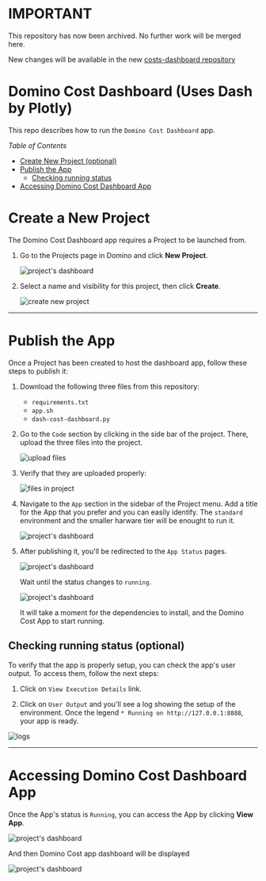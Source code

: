 # IMPORTANT

This repository has now been archived. No further work will be merged here.

New changes will be available in the new [costs-dashboard repository](https://github.com/dominodatalab/costs-dashboard)

# Domino Cost Dashboard (Uses Dash by Plotly)

This repo describes how to run the `Domino Cost Dashboard` app.

_Table of Contents_

- [Create New Project (optional)](#create-a-new-project)
- [Publish the App ](#publish-the-app)
  - [Checking running status](#checking-running-status-optional)
- [Accessing Domino Cost Dashboard App](#accessing-domino-cost-dashboard-app)

# Create a New Project

The Domino Cost Dashboard app requires a Project to be launched from.

1. Go to the Projects page in Domino and click **New Project**.

   ![project's dashboard](/img/01.projectsDashboard.png)

2. Select a name and visibility for this project, then click **Create**.

   ![create new project](/img/02.createNewProject.png)

---
# Publish the App

Once a Project has been created to host the dashboard app, follow these steps to publish it:

1. Download the following three files from this repository:

   - `requirements.txt`
   - `app.sh`
   - `dash-cost-dashboard.py`

2. Go to the `Code` section by clicking in the side bar of the project. There, upload the three files into the project.

   ![upload files](/img/03.uploadFiles.png)


3. Verify that they are uploaded properly:

   ![files in project](/img/04.files.png)

3. Navigate to the `App` section in the sidebar of the Project menu. Add a title for the App that you prefer and you can easily identify. The `standard` environment and the smaller harware tier will be enought to run it.

   ![project's dashboard](/img/05.publishApp.png)

4. After publishing it, you'll be redirected to the `App Status` pages.

   ![project's dashboard](/img/06.runApp.png)

   Wait until the status changes to `running`.

   ![project's dashboard](/img/07.appStatus.png)

   It will take a moment for the dependencies to install, and the Domino Cost App to start running.

## Checking running status (optional)
  To verify that the app is properly setup, you can check the app's user output. To access them, follow the next steps:
   1. Click on `View Execution Details` link.

   2. Click on `User Output` and you'll see a log showing the setup of the environment. Once the legend `* Running on http://127.0.0.1:8888`, your app is ready.

   ![logs](/img/08.logs.png)

---

# Accessing Domino Cost Dashboard App

Once the App's status is `Running`, you can access the App by clicking **View App**.

   ![project's dashboard](/img/07.appStatus.png)

And then Domino Cost app dashboard will be displayed

   ![project's dashboard](/img/09.dahsboard.png)
